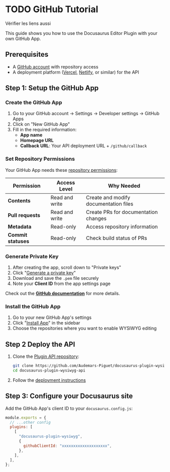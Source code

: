 # TODO GitHub Tutorial

Vérifier les liens aussi

This guide shows you how to use the Docusaurus Editor Plugin with your own GitHub App.

## Prerequisites

- A [GitHub account](https://github.com/) with repository access
- A deployment platform ([Vercel](https://vercel.com/), [Netlify](https://www.netlify.com/), or similar) for the API

## Step 1: Setup the GitHub App

### Create the GitHub App

1. Go to your GitHub account → Settings → Developer settings → GitHub Apps
2. Click on "New GitHub App"
3. Fill in the required information:
   - **App name**
   - **Homepage URL**
   - **Callback URL**: Your API deployment URL + `/github/callback`

### Set Repository Permissions

Your GitHub App needs these [repository permissions](https://docs.github.com/en/apps/creating-github-apps/registering-a-github-app/choosing-permissions-for-a-github-app):

| Permission          | Access Level   | Why Needed                            |
| ------------------- | -------------- | ------------------------------------- |
| **Contents**        | Read and write | Create and modify documentation files |
| **Pull requests**   | Read and write | Create PRs for documentation changes  |
| **Metadata**        | Read-only      | Access repository information         |
| **Commit statuses** | Read-only      | Check build status of PRs             |

### Generate Private Key

1. After creating the app, scroll down to "Private keys"
2. Click "[Generate a private key](https://docs.github.com/en/apps/creating-github-apps/authenticating-with-a-github-app/managing-private-keys-for-github-apps#generating-private-keys)"
3. Download and save the `.pem` file securely
4. Note your **Client ID** from the app settings page

Check out the [**GitHub documentation**](https://docs.github.com/en/apps/creating-github-apps/registering-a-github-app/registering-a-github-app) for more details.

### Install the GitHub App

1. Go to your new GitHub App's settings
2. Click "[Install App](https://docs.github.com/en/apps/using-github-apps/installing-your-own-github-app)" in the sidebar
3. Choose the repositories where you want to enable WYSIWYG editing

## Step 2 Deploy the API

1. Clone the [Plugin API repository](https://github.com/Audemars-Piguet/docusaurus-plugin-wysiwyg-api):

   ```bash
   git clone https://github.com/Audemars-Piguet/docusaurus-plugin-wysiwyg-api.git
   cd docusaurus-plugin-wysiwyg-api
   ```

2. Follow the [deployment instructions](https://github.com/Audemars-Piguet/docusaurus-plugin-wysiwyg-api/blob/main/README.md)

## Step 3: Configure your Docusaurus site

Add the GitHub App's client ID to your `docusaurus.config.js`:

```js title="docusaurus.config.js"
module.exports = {
  // ...other config
  plugins: [
    [
      "docusaurus-plugin-wysiwyg",
      {
        githubClientId: "xxxxxxxxxxxxxxxxxxxx",
      },
    ],
  ],
};
```
